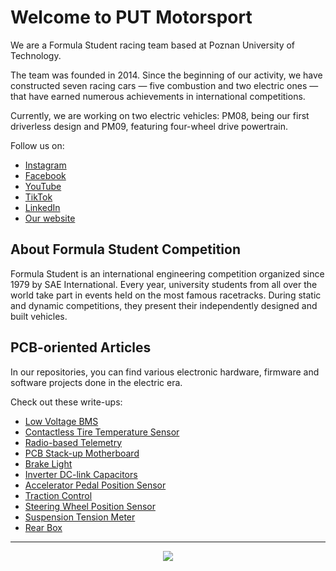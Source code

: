# Welcome to PUT Motorsport

We are a Formula Student racing team based at Poznan University of Technology.

The team was founded in 2014. Since the beginning of our activity, we have constructed seven racing cars — five combustion and two electric ones — that have earned numerous achievements in international competitions.

Currently, we are working on two electric vehicles: PM08, being our first driverless design and PM09, featuring four-wheel drive powertrain.

Follow us on:
- [Instagram](https://www.instagram.com/putmotorsport)
- [Facebook](https://www.facebook.com/putmotorsport)
- [YouTube](https://www.youtube.com/putmotorsport)
- [TikTok](https://www.tiktok.com/@putmotorsport)
- [LinkedIn](https://www.linkedin.com/company/putmotorsport)
- [Our website](https://putmotorsport.pl)

## About Formula Student Competition

Formula Student is an international engineering competition organized since 1979 by SAE International. Every year, university students from all over the world take part in events held on the most famous racetracks. During static and dynamic competitions, they present their independently designed and built vehicles.

## PCB-oriented Articles

In our repositories, you can find various electronic hardware, firmware and software projects done in the electric era.

Check out these write-ups:
- [Low Voltage BMS](https://github.com/PUT-Motorsport/.github/blob/main/LV_BMS-2022-article.pdf)
- [Contactless Tire Temperature Sensor](https://github.com/PUT-Motorsport/.github/blob/main/article-TTSv2.0-1.pdf)
- [Radio-based Telemetry](https://github.com/PUT-Motorsport/.github/blob/main/telemetry_article.pdf)
- [PCB Stack-up Motherboard](https://github.com/PUT-Motorsport/PUTM_EV_FRONT_BOX_2022/blob/main/FRONT_BOX-2022-Article.pdf)
- [Brake Light](https://github.com/PUT-Motorsport/.github/blob/main/brake-light-article.pdf)
- [Inverter DC-link Capacitors](https://github.com/PUT-Motorsport/.github/blob/main/Inverter%20dc%20link%20capacitors.pdf)
- [Accelerator Pedal Position Sensor](https://github.com/PUT-Motorsport/.github/blob/main/APPS_article.pdf)
- [Traction Control](https://github.com/PUT-Motorsport/.github/blob/main/TRACTION_CONTROL_article.pdf)
- [Steering Wheel Position Sensor](https://github.com/PUT-Motorsport/.github/blob/main/SWPS_article.pdf)
- [Suspension Tension Meter](https://github.com/PUT-Motorsport/.github/blob/main/Suspension-Tension-Meter_article.pdf)
- [Rear Box](https://github.com/PUT-Motorsport/.github/blob/main/Rear-Box_article.pdf)

----

<p align="center">
  <img src="https://user-images.githubusercontent.com/64833115/151148853-b9bbe78f-4eaf-4f40-9f04-2636bd68fd7f.png"/>
</p>
